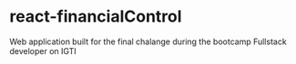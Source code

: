 # react-financialControl
Web application built for the final chalange during the bootcamp Fullstack developer on IGTI
